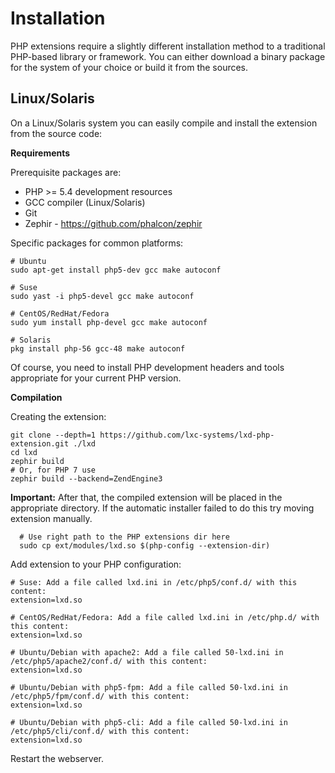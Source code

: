 Installation
============

PHP extensions require a slightly different installation method to a traditional
PHP-based library or framework. You can either download a binary package for the
system of your choice or build it from the sources.

Linux/Solaris
-------------

On a Linux/Solaris system you can easily compile and install the extension from the source code:

**Requirements**

Prerequisite packages are:

* PHP >= 5.4 development resources
* GCC compiler (Linux/Solaris)
* Git
* Zephir - https://github.com/phalcon/zephir

Specific packages for common platforms:



    # Ubuntu
    sudo apt-get install php5-dev gcc make autoconf

    # Suse
    sudo yast -i php5-devel gcc make autoconf

    # CentOS/RedHat/Fedora
    sudo yum install php-devel gcc make autoconf

    # Solaris
    pkg install php-56 gcc-48 make autoconf

Of course, you need to install PHP development headers and tools appropriate for your current PHP version.

**Compilation**

Creating the extension:


    git clone --depth=1 https://github.com/lxc-systems/lxd-php-extension.git ./lxd
    cd lxd
    zephir build
    # Or, for PHP 7 use
    zephir build --backend=ZendEngine3


   **Important:** After that, the compiled extension will be placed in the appropriate directory.
   If the automatic installer failed to do this try moving extension manually.


      # Use right path to the PHP extensions dir here
      sudo cp ext/modules/lxd.so $(php-config --extension-dir)

Add extension to your PHP configuration:


    # Suse: Add a file called lxd.ini in /etc/php5/conf.d/ with this content:
    extension=lxd.so

    # CentOS/RedHat/Fedora: Add a file called lxd.ini in /etc/php.d/ with this content:
    extension=lxd.so

    # Ubuntu/Debian with apache2: Add a file called 50-lxd.ini in /etc/php5/apache2/conf.d/ with this content:
    extension=lxd.so

    # Ubuntu/Debian with php5-fpm: Add a file called 50-lxd.ini in /etc/php5/fpm/conf.d/ with this content:
    extension=lxd.so

    # Ubuntu/Debian with php5-cli: Add a file called 50-lxd.ini in /etc/php5/cli/conf.d/ with this content:
    extension=lxd.so

Restart the webserver.
